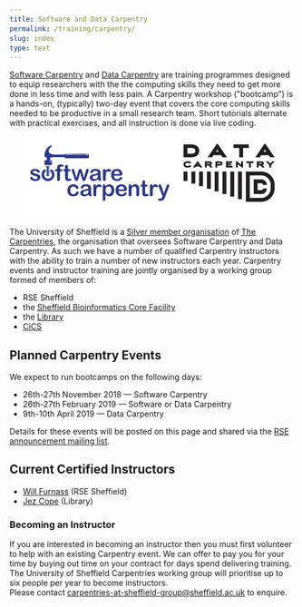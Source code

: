 ```yaml
---
title: Software and Data Carpentry
permalink: /training/carpentry/
slug: index
type: text
---
```


[Software Carpentry][soft-carp] and [Data Carpentry][data-carp] are 
training programmes designed to equip researchers 
with the the computing skills they need to get more done in less time and with less pain. 
A Carpentry workshop ("bootcamp") is a hands-on, (typically) two-day event that covers 
the core computing skills needed to be productive in a small research team. 
Short tutorials alternate with practical exercises, and 
all instruction is done via live coding. 

<center>
<img src="/assets/images/sc-dc-logos.png" alt="Software Carpentry and Data Carpentry logos" />
</center>


The University of Sheffield is a [Silver member organisation][silver-member] of [The Carpentries][carpentries], 
the organisation that oversees Software Carpentry and Data Carpentry. 
As such we have a number of qualified Carpentry instructors with the ability to train a number of new instructors each year. 
Carpentry events and instructor training are jointly organised by a working group formed of members of:

* RSE Sheffield
* the [Sheffield Bioinformatics Core Facility][bio-inf-core]
* the [Library][library]
* [CiCS][cics]

## Planned Carpentry Events

We expect to run bootcamps on the following days:

* 26th-27th November 2018 — Software Carpentry
* 26th-27th February 2019 — Software or Data Carpentry
* 9th-10th April 2019 — Data Carpentry

Details for these events will be posted on this page and shared via the [RSE announcement mailing list][announce-mail-list].

## Current Certified Instructors

* [Will Furnass][will-furnass] (RSE Sheffield)
* [Jez Cope][jez-cope] (Library)

### Becoming an Instructor

If you are interested in becoming an instructor then 
you must first volunteer to help with an existing Carpentry event. 
We can offer to pay you for your time by buying out time on your contract for days spend delivering training. 
The University of Sheffield Carpentries working group will prioritise up to six people per year to become instructors.  
Please contact [carpentries-at-sheffield-group@sheffield.ac.uk][email-contact] to enquire.

[carpentries]: https://carpentries.org/
[data-carp]: https://datacarpentry.org/
[email-contact]: mailto:carpentries-at-sheffield-group@sheffield.ac.uk
[silver-member]: https://carpentries.org/members/
[soft-carp]: https://software-carpentry.org/
[bio-inf-core]: http://sbc.shef.ac.uk/
[library]: https://www.sheffield.ac.uk/library
[cics]: https://www.sheffield.ac.uk/cics/research
[announce-mail-list]: /community/
[will-furnass]: /contact/team/
[jez-cope]: http://jcope.shef.ac.uk/
